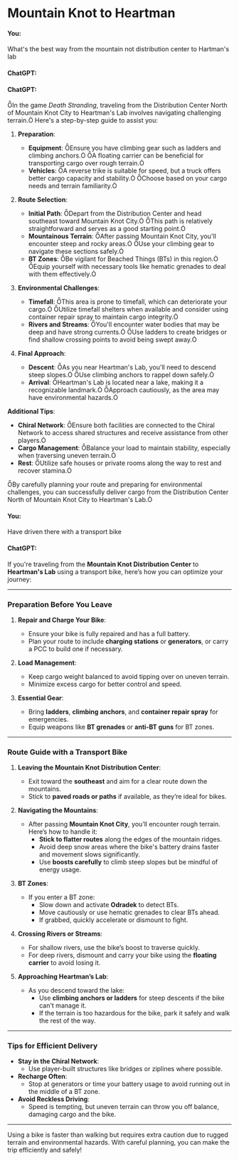 # Mountain Knot to Heartman

#### You:
What's the best way from the mountain not distribution center to Hartman's lab

#### ChatGPT:


#### ChatGPT:
In the game *Death Stranding*, traveling from the Distribution Center North of Mountain Knot City to Heartman's Lab involves navigating challenging terrain. Here's a step-by-step guide to assist you:

1. **Preparation**:
   - **Equipment**: Ensure you have climbing gear such as ladders and climbing anchors. A floating carrier can be beneficial for transporting cargo over rough terrain.
   - **Vehicles**: A reverse trike is suitable for speed, but a truck offers better cargo capacity and stability. Choose based on your cargo needs and terrain familiarity.

2. **Route Selection**:
   - **Initial Path**: Depart from the Distribution Center and head southeast toward Mountain Knot City. This path is relatively straightforward and serves as a good starting point.
   - **Mountainous Terrain**: After passing Mountain Knot City, you'll encounter steep and rocky areas. Use your climbing gear to navigate these sections safely.
   - **BT Zones**: Be vigilant for Beached Things (BTs) in this region. Equip yourself with necessary tools like hematic grenades to deal with them effectively.

3. **Environmental Challenges**:
   - **Timefall**: This area is prone to timefall, which can deteriorate your cargo. Utilize timefall shelters when available and consider using container repair spray to maintain cargo integrity.
   - **Rivers and Streams**: You'll encounter water bodies that may be deep and have strong currents. Use ladders to create bridges or find shallow crossing points to avoid being swept away.

4. **Final Approach**:
   - **Descent**: As you near Heartman's Lab, you'll need to descend steep slopes. Use climbing anchors to rappel down safely.
   - **Arrival**: Heartman's Lab is located near a lake, making it a recognizable landmark. Approach cautiously, as the area may have environmental hazards.

**Additional Tips**:

- **Chiral Network**: Ensure both facilities are connected to the Chiral Network to access shared structures and receive assistance from other players.
- **Cargo Management**: Balance your load to maintain stability, especially when traversing uneven terrain.
- **Rest**: Utilize safe houses or private rooms along the way to rest and recover stamina.

By carefully planning your route and preparing for environmental challenges, you can successfully deliver cargo from the Distribution Center North of Mountain Knot City to Heartman's Lab.


#### You:
Have driven there with a transport bike

#### ChatGPT:
If you're traveling from the **Mountain Knot Distribution Center** to **Heartman's Lab** using a transport bike, here’s how you can optimize your journey:

---

### **Preparation Before You Leave**

1. **Repair and Charge Your Bike**:
   - Ensure your bike is fully repaired and has a full battery.
   - Plan your route to include **charging stations** or **generators**, or carry a PCC to build one if necessary.

2. **Load Management**:
   - Keep cargo weight balanced to avoid tipping over on uneven terrain.
   - Minimize excess cargo for better control and speed.

3. **Essential Gear**:
   - Bring **ladders**, **climbing anchors**, and **container repair spray** for emergencies.
   - Equip weapons like **BT grenades** or **anti-BT guns** for BT zones.

---

### **Route Guide with a Transport Bike**

1. **Leaving the Mountain Knot Distribution Center**:
   - Exit toward the **southeast** and aim for a clear route down the mountains.
   - Stick to **paved roads or paths** if available, as they’re ideal for bikes.

2. **Navigating the Mountains**:
   - After passing **Mountain Knot City**, you’ll encounter rough terrain. Here’s how to handle it:
     - **Stick to flatter routes** along the edges of the mountain ridges.
     - Avoid deep snow areas where the bike's battery drains faster and movement slows significantly.
     - Use **boosts carefully** to climb steep slopes but be mindful of energy usage.

3. **BT Zones**:
   - If you enter a BT zone:
     - Slow down and activate **Odradek** to detect BTs.
     - Move cautiously or use hematic grenades to clear BTs ahead.
     - If grabbed, quickly accelerate or dismount to fight.

4. **Crossing Rivers or Streams**:
   - For shallow rivers, use the bike’s boost to traverse quickly.
   - For deep rivers, dismount and carry your bike using the **floating carrier** to avoid losing it.

5. **Approaching Heartman’s Lab**:
   - As you descend toward the lake:
     - Use **climbing anchors or ladders** for steep descents if the bike can't manage it.
     - If the terrain is too hazardous for the bike, park it safely and walk the rest of the way.

---

### **Tips for Efficient Delivery**

- **Stay in the Chiral Network**:
  - Use player-built structures like bridges or ziplines where possible.
- **Recharge Often**:
  - Stop at generators or time your battery usage to avoid running out in the middle of a BT zone.
- **Avoid Reckless Driving**:
  - Speed is tempting, but uneven terrain can throw you off balance, damaging cargo and the bike.

---

Using a bike is faster than walking but requires extra caution due to rugged terrain and environmental hazards. With careful planning, you can make the trip efficiently and safely!

